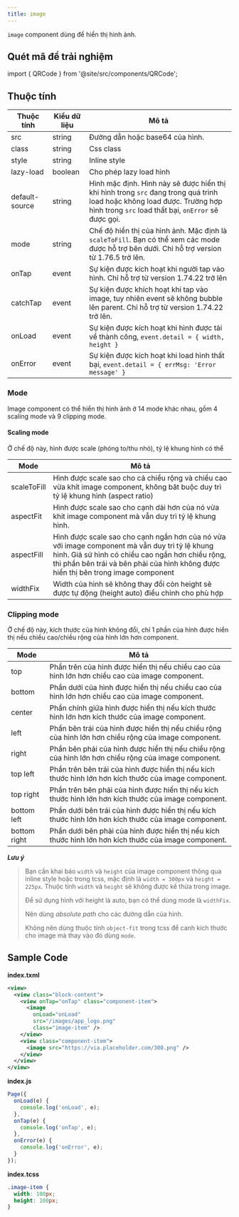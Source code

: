 ```yaml
---
title: image
---
```


`image` component dùng để hiển thị hình ảnh.

## Quét mã để trải nghiệm

import { QRCode } from '@site/src/components/QRCode';

<QRCode page="pages/component/basic/image/index" />

## Thuộc tính

| Thuộc tính     | Kiểu dữ liệu | Mô tả                                                                                                                                                                           |
| -------------- | ------------ | ------------------------------------------------------------------------------------------------------------------------------------------------------------------------------- |
| src            | string       | Đường dẫn hoặc base64 của hình.                                                                                                                                                 |
| class          | string       | Css class                                                                                                                                                                       |
| style          | string       | Inline style                                                                                                                                                                    |
| lazy-load      | boolean      | Cho phép lazy load hình                                                                                                                                                         |
| default-source | string       | Hình mặc định. Hình này sẽ được hiển thị khi hình trong `src` đang trong quá trình load hoặc không load được. Trường hợp hình trong `src` load thất bại, `onError` sẽ được gọi. |
| mode           | string       | Chế độ hiển thị của hình ảnh. Mặc định là `scaleToFill`. Bạn có thể xem các mode được hỗ trợ bên dưới. Chỉ hỗ trợ version từ 1.76.5 trở lên.                                    |
| onTap          | event        | Sự kiện được kích hoạt khi người tap vào hình. Chỉ hỗ trợ từ version 1.74.22 trở lên                                                                                            |
| catchTap       | event        | Sự kiện được khích hoạt khi tap vào image, tuy nhiên event sẽ không bubble lên parent. Chỉ hỗ trợ từ version 1.74.22 trở lên.                                                   |
| onLoad         | event        | Sự kiện được kích hoạt khi hình được tải về thành công, `event.detail = { width, height }`                                                                                      |
| onError        | event        | Sự kiện được kích hoạt khi load hình thất bại, `event.detail = { errMsg: 'Error message' }`                                                                                     |

### Mode

Image component có thể hiển thị hình ảnh ở 14 mode khác nhau, gồm 4 scaling mode và 9 clipping mode.

#### Scaling mode

Ở chế độ này, hình được scale (phóng to/thu nhỏ), tỷ lệ khung hình có thể

| Mode        | Mô tả                                                                                                                                                                                                                                    |
| ----------- | ---------------------------------------------------------------------------------------------------------------------------------------------------------------------------------------------------------------------------------------- |
| scaleToFill | Hình được scale sao cho cả chiều rộng và chiều cao vừa khít image component, không băt buộc duy trì tỷ lệ khung hình (aspect ratio)                                                                                                      |
| aspectFit   | Hình được scale sao cho cạnh dài hơn của nó vừa khít image component mà vẫn duy trì tỷ lệ khung hình.                                                                                                                                    |
| aspectFill  | Hình được scale sao cho cạnh ngắn hơn của nó vừa với image component mà vẫn duy trì tỷ lệ khung hình. Giả sử hình có chiều cao ngắn hơn chiều rộng, thì phần bên trái và bên phải của hình không được hiển thị bên trong image component |
| widthFix    | Width của hình sẽ không thay đổi còn height sẽ được tự động (height auto) điều chỉnh cho phù hợp                                                                                                                                         |

### Clipping mode

Ở chế độ này, kích thước của hình không đổi, chỉ 1 phần của hình được hiển thị nếu chiều cao/chiều rộng của hình lớn hơn component.

| Mode         | Mô tả                                                                                                 |
| ------------ | ----------------------------------------------------------------------------------------------------- |
| top          | Phần trên của hình được hiển thị nếu chiều cao của hình lớn hơn chiều cao của image component.        |
| bottom       | Phần dưới của hình được hiển thị nếu chiều cao của hình lớn hơn chiều cao của image component.        |
| center       | Phần chính giữa hình được hiển thị nếu kích thước hình lớn hơn kích thước của image component.        |
| left         | Phần bên trái của hình được hiển thị nếu chiều rộng của hình lớn hơn chiều rộng của image component.  |
| right        | Phần bên phải của hình được hiển thị nếu chiều rộng của hình lớn hơn chiều rộng của image component.  |
| top left     | Phần trên bên trái của hình được hiển thị nếu kích thước hình lớn hơn kích thước của image component. |
| top right    | Phần trên bên phải của hình được hiển thị nếu kích thước hình lớn hơn kích thước của image component. |
| bottom left  | Phần dưới bên trái của hình được hiển thị nếu kích thước hình lớn hơn kích thước của image component. |
| bottom right | Phần dưới bên phải của hình được hiển thị nếu kích thước hình lớn hơn kích thước của image component. |

**_Lưu ý_**

> Bạn cần khai báo `width` và `height` của image component thông qua inline style hoặc trong tcss, mặc định là `width = 300px` và `height = 225px`. Thuộc tính `width` và `height` sẽ không được kế thừa trong image.
>
> Để sử dụng hình với height là auto, bạn có thể dùng mode là `widthFix`.
>
> Nên dùng _absolute path_ cho các đường dẫn của hình.
>
> Không nên dùng thuộc tính `object-fit` trong tcss để canh kích thước cho image mà thay vào đó dùng `mode`.

## Sample Code

**index.txml**

```xml
<view>
  <view class="block-content">
    <view onTap="onTap" class="component-item">
      <image
        onLoad="onLoad"
        src="/images/app_logo.png"
        class="image-item" />
    </view>
    <view class="component-item">
      <image src="https://via.placeholder.com/300.png" />
    </view>
  </view>
</view>
```

**index.js**

```js
Page({
  onLoad(e) {
    console.log('onLoad', e);
  },
  onTap(e) {
    console.log('onTap', e);
  },
  onError(e) {
    console.log('onError', e);
  }
});
```

**index.tcss**

```css
.image-item {
  width: 100px;
  height: 100px;
}
```

